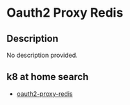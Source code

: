 # Oauth2 Proxy Redis

## Description

No description provided.

## k8 at home search

- [oauth2-proxy-redis](https://nanne.dev/k8s-at-home-search/#/oauth2-proxy-redis)
